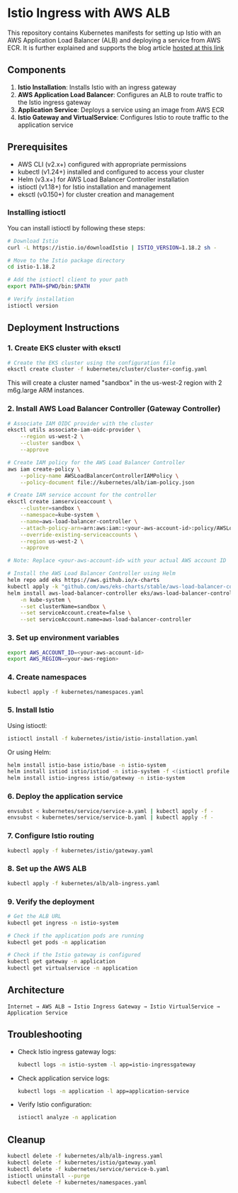 # Istio Ingress with AWS ALB

This repository contains Kubernetes manifests for setting up Istio with an AWS Application Load Balancer (ALB) and 
deploying a service from AWS ECR.  It is further explained and supports the blog article [hosted at this link]()

## Components

1. **Istio Installation**: Installs Istio with an ingress gateway
2. **AWS Application Load Balancer**: Configures an ALB to route traffic to the Istio ingress gateway
3. **Application Service**: Deploys a service using an image from AWS ECR
4. **Istio Gateway and VirtualService**: Configures Istio to route traffic to the application service

## Prerequisites

- AWS CLI (v2.x+) configured with appropriate permissions
- kubectl (v1.24+) installed and configured to access your cluster
- Helm (v3.x+) for AWS Load Balancer Controller installation
- istioctl (v1.18+) for Istio installation and management
- eksctl (v0.150+) for cluster creation and management

### Installing istioctl

You can install istioctl by following these steps:

```bash
# Download Istio
curl -L https://istio.io/downloadIstio | ISTIO_VERSION=1.18.2 sh -

# Move to the Istio package directory
cd istio-1.18.2

# Add the istioctl client to your path
export PATH=$PWD/bin:$PATH

# Verify installation
istioctl version
```

## Deployment Instructions

### 1. Create EKS cluster with eksctl

```bash
# Create the EKS cluster using the configuration file
eksctl create cluster -f kubernetes/cluster/cluster-config.yaml
```

This will create a cluster named "sandbox" in the us-west-2 region with 2 m6g.large ARM instances.

### 2. Install AWS Load Balancer Controller (Gateway Controller)

```bash
# Associate IAM OIDC provider with the cluster
eksctl utils associate-iam-oidc-provider \
    --region us-west-2 \
    --cluster sandbox \
    --approve

# Create IAM policy for the AWS Load Balancer Controller
aws iam create-policy \
    --policy-name AWSLoadBalancerControllerIAMPolicy \
    --policy-document file://kubernetes/alb/iam-policy.json

# Create IAM service account for the controller
eksctl create iamserviceaccount \
    --cluster=sandbox \
    --namespace=kube-system \
    --name=aws-load-balancer-controller \
    --attach-policy-arn=arn:aws:iam::<your-aws-account-id>:policy/AWSLoadBalancerControllerIAMPolicy \
    --override-existing-serviceaccounts \
    --region us-west-2 \
    --approve

# Note: Replace <your-aws-account-id> with your actual AWS account ID

# Install the AWS Load Balancer Controller using Helm
helm repo add eks https://aws.github.io/x-charts
kubectl apply -k "github.com/aws/eks-charts/stable/aws-load-balancer-controller/crds?ref=master"
helm install aws-load-balancer-controller eks/aws-load-balancer-controller \
    -n kube-system \
    --set clusterName=sandbox \
    --set serviceAccount.create=false \
    --set serviceAccount.name=aws-load-balancer-controller
```

### 3. Set up environment variables

```bash
export AWS_ACCOUNT_ID=<your-aws-account-id>
export AWS_REGION=<your-aws-region>
```

### 4. Create namespaces

```bash
kubectl apply -f kubernetes/namespaces.yaml
```

### 5. Install Istio

Using istioctl:
```bash
istioctl install -f kubernetes/istio/istio-installation.yaml
```

Or using Helm:
```bash
helm install istio-base istio/base -n istio-system
helm install istiod istio/istiod -n istio-system -f <(istioctl profile dump -f kubernetes/istio/istio-installation.yaml)
helm install istio-ingress istio/gateway -n istio-system
```

### 6. Deploy the application service

```bash
envsubst < kubernetes/service/service-a.yaml | kubectl apply -f -
envsubst < kubernetes/service/service-b.yaml | kubectl apply -f -
```

### 7. Configure Istio routing

```bash
kubectl apply -f kubernetes/istio/gateway.yaml
```

### 8. Set up the AWS ALB

```bash
kubectl apply -f kubernetes/alb/alb-ingress.yaml
```

### 9. Verify the deployment

```bash
# Get the ALB URL
kubectl get ingress -n istio-system

# Check if the application pods are running
kubectl get pods -n application

# Check if the Istio gateway is configured
kubectl get gateway -n application
kubectl get virtualservice -n application
```

## Architecture

```
Internet → AWS ALB → Istio Ingress Gateway → Istio VirtualService → Application Service
```

## Troubleshooting

- Check Istio ingress gateway logs:
  ```bash
  kubectl logs -n istio-system -l app=istio-ingressgateway
  ```

- Check application service logs:
  ```bash
  kubectl logs -n application -l app=application-service
  ```

- Verify Istio configuration:
  ```bash
  istioctl analyze -n application
  ```

## Cleanup

```bash
kubectl delete -f kubernetes/alb/alb-ingress.yaml
kubectl delete -f kubernetes/istio/gateway.yaml
kubectl delete -f kubernetes/service/service-b.yaml
istioctl uninstall --purge
kubectl delete -f kubernetes/namespaces.yaml
```
